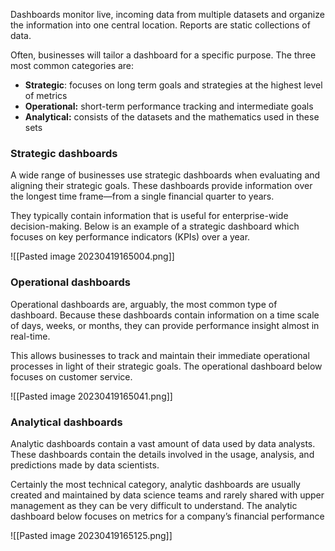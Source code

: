 
  

Dashboards monitor live, incoming data from multiple datasets and organize the information into one central location. Reports are static collections of data.

Often, businesses will tailor a dashboard for a specific purpose. The three most common categories are:
-   **Strategic**: focuses on long term goals and strategies at the highest level of metrics
-   **Operational:** short-term performance tracking and intermediate goals
-   **Analytical:** consists of the datasets and the mathematics used in these sets

### Strategic dashboards
A wide range of businesses use strategic dashboards when evaluating and aligning their strategic goals. These dashboards provide information over the longest time frame—from a single financial quarter to years.

They typically contain information that is useful for enterprise-wide decision-making. Below is an example of a strategic dashboard which focuses on key performance indicators (KPIs) over a year.

![[Pasted image 20230419165004.png]]

### Operational dashboards

Operational dashboards are, arguably, the most common type of dashboard. Because these dashboards contain information on a time scale of days, weeks, or months, they can provide performance insight almost in real-time. 

This allows businesses to track and maintain their immediate operational processes in light of their strategic goals. The operational dashboard below focuses on customer service.

![[Pasted image 20230419165041.png]]
### Analytical dashboards
Analytic dashboards contain a vast amount of data used by data analysts. These dashboards contain the details involved in the usage, analysis, and predictions made by data scientists. 

Certainly the most technical category, analytic dashboards are usually created and maintained by data science teams and rarely shared with upper management as they can be very difficult to understand. The analytic dashboard below focuses on metrics for a company’s financial performance

![[Pasted image 20230419165125.png]]